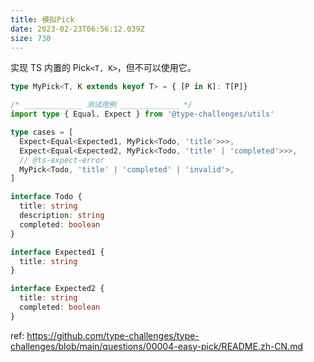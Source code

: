 ```yaml
---
title: 模拟Pick
date: 2023-02-23T06:56:12.039Z
size: 730
---
```

实现 TS 内置的 Pick`<T, K>`，但不可以使用它。

```ts
type MyPick<T, K extends keyof T> = { [P in K]: T[P]}

/* _____________ 测试用例 _____________ */
import type { Equal, Expect } from '@type-challenges/utils'

type cases = [
  Expect<Equal<Expected1, MyPick<Todo, 'title'>>>,
  Expect<Equal<Expected2, MyPick<Todo, 'title' | 'completed'>>>,
  // @ts-expect-error
  MyPick<Todo, 'title' | 'completed' | 'invalid'>,
]

interface Todo {
  title: string
  description: string
  completed: boolean
}

interface Expected1 {
  title: string
}

interface Expected2 {
  title: string
  completed: boolean
}
```

ref:
https://github.com/type-challenges/type-challenges/blob/main/questions/00004-easy-pick/README.zh-CN.md

